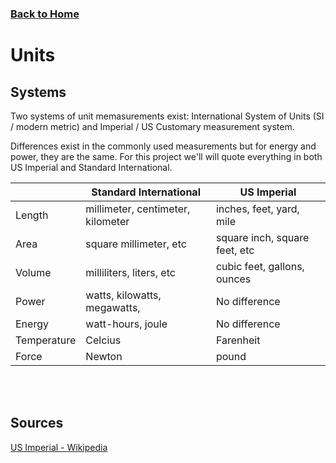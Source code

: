 ### [Back to Home](README.md)
# Units

## Systems
Two systems of unit memasurements exist: International System of Units (SI / modern metric) and Imperial / US Customary measurement system.

Differences exist in the commonly used measurements but for energy and power, they are the same. For this project we'll will quote everything in both US Imperial and Standard International.

|        | Standard International             | US Imperial                   |
|--------|------------------------------------|-------------------------------|
| Length | millimeter, centimeter, kilometer  | inches, feet, yard, mile      |
| Area   | square millimeter, etc             | square inch, square feet, etc |
| Volume | milliliters, liters, etc           | cubic feet, gallons, ounces   |
| Power  | watts, kilowatts, megawatts,       | No difference                 |
| Energy | watt-hours, joule                  | No difference                 |
| Temperature | Celcius | Farenheit |
| Force | Newton | pound |


<br ><br >
## Sources
[US Imperial - Wikipedia](https://en.wikipedia.org/wiki/Imperial_and_US_customary_measurement_systems)
